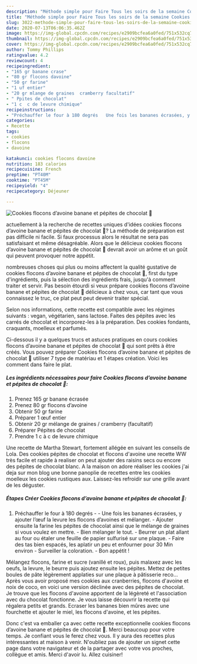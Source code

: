 ```yaml
---
description: "Méthode simple pour Faire Tous les soirs de la semaine Cookies flocons d’avoine banane et pépites de chocolat 🍫"
title: "Méthode simple pour Faire Tous les soirs de la semaine Cookies flocons d’avoine banane et pépites de chocolat 🍫"
slug: 3022-methode-simple-pour-faire-tous-les-soirs-de-la-semaine-cookies-flocons-davoine-banane-et-pepites-de-chocolat
date: 2020-07-13T06:06:35.462Z
image: https://img-global.cpcdn.com/recipes/e2909bcfea6a0fed/751x532cq70/cookies-flocons-davoine-banane-et-pepites-de-chocolat-🍫-photo-principale-de-la-recette.jpg
thumbnail: https://img-global.cpcdn.com/recipes/e2909bcfea6a0fed/751x532cq70/cookies-flocons-davoine-banane-et-pepites-de-chocolat-🍫-photo-principale-de-la-recette.jpg
cover: https://img-global.cpcdn.com/recipes/e2909bcfea6a0fed/751x532cq70/cookies-flocons-davoine-banane-et-pepites-de-chocolat-🍫-photo-principale-de-la-recette.jpg
author: Tommy Phillips
ratingvalue: 4.2
reviewcount: 4
recipeingredient:
- "165 gr banane crase"
- "80 gr flocons davoine"
- "50 gr farine"
- "1 uf entier"
- "20 gr mlange de graines  cramberry facultatif"
- " Ppites de chocolat"
- "1 c  c de levure chimique"
recipeinstructions:
- "Préchauffer le four à 180 degrés   Une fois les bananes écrasées, y ajouter l’œuf la levure les flocons d’avoines et mélanger.  Ajouter ensuite la farine les pépites de chocolat ainsi que le mélange de graines si vous voulez en mettre. Bien mélanger le tout. Beurrer un plat allant au four ou étaler une feuille de papier sulfurisé sur une plaque. Faire des tas bien espacés, les aplatir un peu et enfourner pour 30 Min environ  Surveiller la coloration. Bon appétit !"
categories:
- Recette
tags:
- cookies
- flocons
- davoine

katakunci: cookies flocons davoine 
nutrition: 183 calories
recipecuisine: French
preptime: "PT40M"
cooktime: "PT45M"
recipeyield: "4"
recipecategory: Déjeuner

---
```



![Cookies flocons d’avoine banane et pépites de chocolat 🍫](https://img-global.cpcdn.com/recipes/e2909bcfea6a0fed/751x532cq70/cookies-flocons-davoine-banane-et-pepites-de-chocolat-🍫-photo-principale-de-la-recette.jpg)

actuellement à la recherche de recettes uniques d'idées cookies flocons d’avoine banane et pépites de chocolat 🍫? La méthode de préparation est pas difficile ni facile. Si faux processus alors le résultat ne sera pas satisfaisant et même désagréable. Alors que le délicieux cookies flocons d’avoine banane et pépites de chocolat 🍫 devrait avoir un arôme et un goût qui peuvent provoquer notre appétit.

nombreuses choses qui plus ou moins affectent la qualité gustative de cookies flocons d’avoine banane et pépites de chocolat 🍫, first du type d'ingrédients, puis la sélection des ingrédients frais, jusqu'à comment traiter et servir. Pas besoin étourdi si veux prépare cookies flocons d’avoine banane et pépites de chocolat 🍫 délicieux à chez vous, car tant que vous connaissez le truc, ce plat peut peut devenir traiter spécial.

Selon nos informations, cette recette est compatible avec les régimes suivants : vegan, végétarien, sans lactose. Faites des pépites avec les carrés de chocolat et incorporez-les à la préparation. Des cookies fondants, craquants, moelleux et parfumés.


Ci-dessous il y a quelques trucs et astuces pratiques en cours cookies flocons d’avoine banane et pépites de chocolat 🍫 qui sont prêts à être créés. Vous pouvez préparer Cookies flocons d’avoine banane et pépites de chocolat 🍫 utiliser 7 type de matériau et 1 étapes création. Voici les comment dans faire le plat.

<!--inarticleads1-->

##### Les ingrédients nécessaires pour faire Cookies flocons d’avoine banane et pépites de chocolat 🍫:

1. Prenez 165 gr banane écrasée
1. Prenez 80 gr flocons d’avoine
1. Obtenir 50 gr farine
1. Préparer 1 œuf entier
1. Obtenir 20 gr mélange de graines / cramberry (facultatif)
1. Préparer  Pépites de chocolat
1. Prendre 1 c à c de levure chimique


Une recette de Martha Stewart, fortement allégée en suivant les conseils de Lola. Des cookies pépites de chocolat et flocons d&#39;avoine une recette WW très facile et rapide à realiser on peut ajouter des raisins secs ou encore des pépites de chocolat blanc. A la maison on adore réaliser les cookies j&#39;ai deja sur mon blog une bonne panoplie de recettes entre les cookies moelleux les cookies rustiques aux. Laissez-les refroidir sur une grille avant de les déguster. 

<!--inarticleads2-->

##### Étapes Créer Cookies flocons d’avoine banane et pépites de chocolat 🍫:

1. Préchauffer le four à 180 degrés  -  - Une fois les bananes écrasées, y ajouter l’œuf la levure les flocons d’avoines et mélanger.  - Ajouter ensuite la farine les pépites de chocolat ainsi que le mélange de graines si vous voulez en mettre. - Bien mélanger le tout. - Beurrer un plat allant au four ou étaler une feuille de papier sulfurisé sur une plaque. - Faire des tas bien espacés, les aplatir un peu et enfourner pour 30 Min environ  - Surveiller la coloration. - Bon appétit !


Mélangez flocons, farine et sucre (vanillé et roux), puis malaxez avec les oeufs, la levure, le beurre puis ajoutez ensuite les pépites. Mettez de petites boules de pâte légèrement applaties sur une plaque à pâtisserie reco… Après vous avoir proposé mes cookies aux cranberries, flocons d&#39;avoine et noix de coco, en voici une version déclinée avec des pépites de chocolat. Je trouve que les flocons d&#39;avoine apportent de la légèreté et l&#39;association avec du chocolat fonctionne. Je vous laisse découvrir la recette qui régalera petits et grands. Ecraser les bananes bien mûres avec une fourchette et ajouter le miel, les flocons d&#39;avoine, et les pépites. 


Donc c'est va emballer ça avec cette recette exceptionnelle cookies flocons d’avoine banane et pépites de chocolat 🍫. Merci beaucoup pour votre temps. Je confiant vous le ferez chez vous. Il y aura des recettes plus  intéressantes at maison à venir. N'oubliez pas de ajouter un signet cette page dans votre navigateur et de la partager avec votre vos proches, collègue et amis. Merci d'avoir lu. Allez cuisiner!
